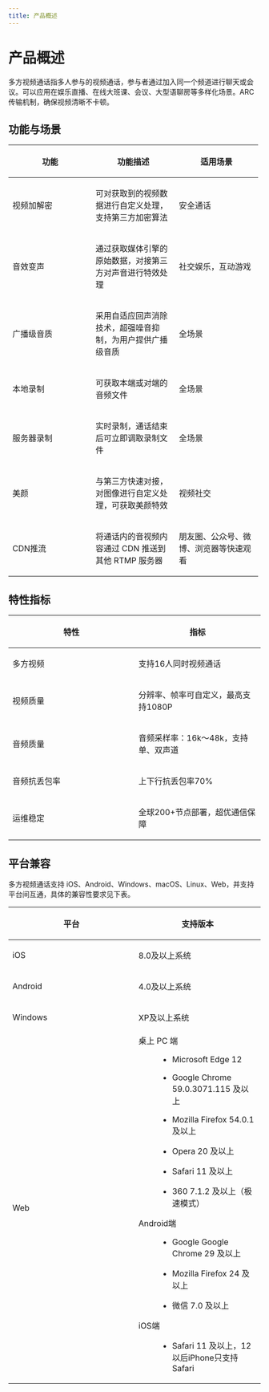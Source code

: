 ```yaml
---
title: 产品概述
---
```

# 产品概述

多方视频通话指多人参与的视频通话，参与者通过加入同一个频道进行聊天或会议。可以应用在娱乐直播、在线大班课、会议、大型语聊房等多样化场景。ARC传输机制，确保视频清晰不卡顿。

## 功能与场景

<table style="width:99%;">
<colgroup>
<col style="width: 33%" />
<col style="width: 33%" />
<col style="width: 33%" />
</colgroup>
<thead>
<tr class="header">
<th><p>功能</p></th>
<th><p>功能描述</p></th>
<th><p>适用场景</p></th>
</tr>
</thead>
<tbody>
<tr class="odd">
<td><p>视频加解密</p></td>
<td><p>可对获取到的视频数据进行自定义处理，支持第三方加密算法</p></td>
<td><p>安全通话</p></td>
</tr>
<tr class="even">
<td><p>音效变声</p></td>
<td><p>通过获取媒体引擎的原始数据，对接第三方对声音进行特效处理</p></td>
<td><p>社交娱乐，互动游戏</p></td>
</tr>
<tr class="odd">
<td><p>广播级音质</p></td>
<td><p>采用自适应回声消除技术，超强噪音抑制，为用户提供广播级音质</p></td>
<td><p>全场景</p></td>
</tr>
<tr class="even">
<td><p>本地录制</p></td>
<td><p>可获取本端或对端的音频文件</p></td>
<td><p>全场景</p></td>
</tr>
<tr class="odd">
<td><p>服务器录制</p></td>
<td><p>实时录制，通话结束后可立即调取录制文件</p></td>
<td><p>全场景</p></td>
</tr>
<tr class="even">
<td><p>美颜</p></td>
<td><p>与第三方快速对接，对图像进行自定义处理，可获取美颜特效</p></td>
<td><p>视频社交</p></td>
</tr>
<tr class="odd">
<td><p>CDN推流</p></td>
<td><p>将通话内的音视频内容通过 CDN 推送到其他 RTMP 服务器</p></td>
<td><p>朋友圈、公众号、微博、浏览器等快速观看</p></td>
</tr>
</tbody>
</table>

## 特性指标

<table>
<colgroup>
<col style="width: 50%" />
<col style="width: 50%" />
</colgroup>
<thead>
<tr class="header">
<th><p>特性</p></th>
<th><p>指标</p></th>
</tr>
</thead>
<tbody>
<tr class="odd">
<td><p>多方视频</p></td>
<td><p>支持16人同时视频通话</p></td>
</tr>
<tr class="even">
<td><p>视频质量</p></td>
<td><p>分辨率、帧率可自定义，最高支持1080P</p></td>
</tr>
<tr class="odd">
<td><p>音频质量</p></td>
<td><p>音频采样率：16k～48k，支持单、双声道</p></td>
</tr>
<tr class="even">
<td><p>音频抗丢包率</p></td>
<td><p>上下行抗丢包率70%</p></td>
</tr>
<tr class="odd">
<td><p>运维稳定</p></td>
<td><p>全球200+节点部署，超优通信保障</p></td>
</tr>
</tbody>
</table>

## 平台兼容

多方视频通话支持 iOS、Android、Windows、macOS、Linux、Web，并支持平台间互通，具体的兼容性要求见下表。

<table>
<colgroup>
<col style="width: 50%" />
<col style="width: 50%" />
</colgroup>
<thead>
<tr class="header">
<th><p>平台</p></th>
<th><p>支持版本</p></th>
</tr>
</thead>
<tbody>
<tr class="odd">
<td><p>iOS</p></td>
<td><p>8.0及以上系统</p></td>
</tr>
<tr class="even">
<td><p>Android</p></td>
<td><p>4.0及以上系统</p></td>
</tr>
<tr class="odd">
<td><p>Windows</p></td>
<td><p>XP及以上系统</p></td>
</tr>
<tr class="even">
<td><p>Web</p></td>
<td><dl>
<dt>桌上 PC 端</dt>
<dd><ul>
<li><p>Microsoft Edge 12</p></li>
<li><p>Google Chrome 59.0.3071.115 及以上</p></li>
<li><p>Mozilla Firefox 54.0.1 及以上</p></li>
<li><p>Opera 20 及以上</p></li>
<li><p>Safari 11 及以上</p></li>
<li><p>360 7.1.2 及以上（极速模式）</p></li>
</ul>
</dd>
<dt>Android端</dt>
<dd><ul>
<li><p>Google Google Chrome 29 及以上</p></li>
<li><p>Mozilla Firefox 24 及以上</p></li>
<li><p>微信 7.0 及以上</p></li>
</ul>
</dd>
<dt>iOS端</dt>
<dd><ul>
<li><p>Safari 11 及以上，12 以后iPhone只支持Safari</p></li>
</ul>
</dd>
</dl></td>
</tr>
</tbody>
</table>
